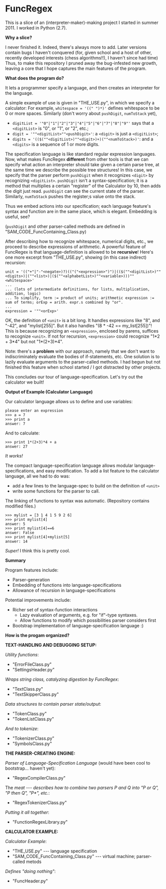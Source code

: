 FuncRegex
=========



This is a slice of an (interpreter-maker)-making project I started in summer 2011. I worked in Python (2.7). 



**Why a slice?**

I never finished it. 
Indeed, there's always more to add. Later versions contain bugs I haven't conquered
(for, given school and a host of other, recently developed interests (chess algorithms!!), I haven't since had time)
Thus, to make this repository I pruned away the bug-infested new growth,
leaving a core that I hope captures the main features of the program.



**What does the program do?**

It lets a programmer specify a language, and then creates an interpreter for the language.

A simple example of use is given in "THE_USE.py", in which we specify a calculator:
For example, `whitespace = '((" ")*)'` defines whitespace to be 0 or more spaces.
Similarly (don't worry about `pushDigit`, `numToStack` yet),

* `digitList = '"0"|"1"|"2"|"3"|"4"|"5"|"6"|"7"|"8"|"9"'` says that a `<digitList>` is "0", or "1", or "2", etc.;
* `digit = '""<digitList>""<pushDigit>'`: a `<digit>` is just a `<digitList>`;
* `digits = '(($(""<digitList>)""<digit>)+)(""<numToStack>)'`: and a `<digits>` is a sequence of 1 or more digits.

The specification language is like standard regular expression languages.
Now, what makes FuncRegex **different** from other tools is that we can specify
what action an interpreter should take given a certain parse tree, at the same time we describe
the possible tree structures! In this case, we specify that the parser perform `pushDigit`
when it recognizes `<digit>` by recognizing `<digitList>`. `pushDigit` isn't a syntax-specification; it is a
method that multiplies a certain "register" of the Calculator by 10, then adds the digit just read.
`pushDigit` can see the current state of the parser.
Similarly, `numToStack` pushes the register;s value onto the stack.

Thus we embed actions into our specification; each language feature's syntax and function are in the same place,
which is elegant. Embedding is useful, see?

(`pushDigit` and other parser-called methods are defined in "SAM\_CODE\_FuncContaining_Class.py)

After describing how to recognize whitespace, numerical digits, etc.,
we proceed to describe expressions of arithmetic. A powerful feature of FuncRegex is that language-definition
is allowed to be **recursive**! Here's one more excerpt from "THE_USE.py", showing (in this case indirect) recursion:

    unit = '(("+"|"-"<negate>)?)(("("<expression>")")|(($(""<digitList>)""<digits>)|(""<list>)|($(""<alphabetList>)""<variable>)))""<whitespace>'
    ...
    ... (lots of intermediate definitions, for lists, multiplication, addition, logic)
    ... To simplify, term := product of units; arithmetic expression := sum of terms; orExp = arith. expr.s combined by "or".
    ...
    expression = '""<orExp>'

OK, the definition of `<unit>` is a bit long. It handles expressions like "8", and "-42", and "mylist[255]".
But it also handles "(8 * -42 == my_list[255])"! This is because recognizing an `<expression>`, enclosed by parens,
suffices to recognize `<unit>`. If not for recursion, `<expression>` could recognize "1\*2 + 3\*4" but not "1\*(2+3)\*4".

Note: there's a **problem** with our approach, namely that we don't want to
indiscriminately evaluate the bodies of if-statements, etc. One solution is to lazily evaluate arguments to the
parser-called methods. I had begun but not finished this feature when school started / I got distracted by other projects. 

This concludes our tour of language-specification. Let's try out the calculator we built!




**Output of Example (Calculator Language)**

Our calculator language allows us to define and use variables:

    please enter an expression
    >>> a = 7
    >>> print a
    answer: 7

And to calculate:

    >>> print 1*(2+3)*4 + a
    answer: 27

_It works!_

The compact language-specification language allows modular language-specifications, and easy modification.
To add a list feature to the calculator language, all we had to do was:
* add a few lines to the language-spec to build on the definition of `<unit>`
* write some functions for the parser to call.

The linking of functions to syntax was automatic. (Repository contains modified files.)

    >>> mylist = [3 1 4 1 5 9 2 6]
    >>> print mylist[4]
    answer: 5
    >>> print mylist[4]==6
    answer: False
    >>> print mylist[4]+mylist[5]
    answer: 14

_Super!_
I think this is pretty cool.


**Summary**

Program features include:
* Parser-generation
* Embedding of functions into language-specifications
* Allowance of recursion in language-specifications

Potential improvements include:
* Richer set of syntax-function interactions
    * Lazy evaluation of arguments, e.g. for "if"-type syntaxes.
    * Allow functions to modify which possibilities parser considers first  
* Bootstrap implementation of language-specification language :)



**How is the progam organized?**

**TEXT-HANDLING AND DEBUGGING SETUP:**

_Utility functions_:
* "ErrorFileClass.py"
* "SettingsHeader.py"

_Wraps string class, catalyzing digestion by FuncRegex_:
* "TextClass.py"
* "TextSkipperClass.py"

_Data structures to contain parser state/output_:
* "TokenClass.py"
* "TokenListClass.py"

_And to tokenize_:
* "TokenizerClass.py"
* "SymbolsClass.py"

**THE PARSER-CREATING ENGINE:**

_Parser of Language-Specification Language_ (would have been cool to bootstrap... haven't yet):
* "RegexCompilerClass.py"

The _meat_ --- _describes how to combine two parsers P and Q into "P or Q", "P then Q", "P*", etc._:
* "RegexTokenizerClass.py"

_Putting it all together_:
* "FunctionRegexLibrary.py"

**CALCULATOR EXAMPLE:**

_Calculator Example_:
* "THE_USE.py" --- language specification
* "SAM\_CODE\_FuncContaining_Class.py" --- virtual machine; parser-called metods

_Defines "doing nothing"_:
* "FuncHeader.py"
